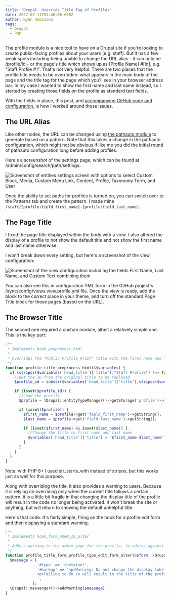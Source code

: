 ```yaml
---
title: "Drupal: Override Title Tag of Profiles"
date: 2022-07-11T01:46:00.000Z
author: Ryan Robinson
tags:
  - Drupal
  - PHP
---
```


The profile module is a nice tool to have on a Drupal site if you're looking to create public-facing profiles about your users (e.g. staff). But it has a few weak spots including being unable to change the URL alias - it can only be /profile/id - or the page's title which shows up as [Profile Name] #[id], e.g. "Staff Profile #1". That's not very helpful. There are two places that the profile title needs to be overridden: what appears in the main body of the page and the title tag for the page which you'll see in your browser address bar. In my case I wanted to show the first name and last name instead, so I started by creating those fields on the profile as standard text fields.

With the fields in place, this post, and [accompanying GitHub code and configuration](https://github.com/ryan-l-robinson/Drupal-profile-title-override), is how I worked around those issues.

## The URL Alias

Like other nodes, the URL can be changed using [the pathauto module](https://drupal.org/project/pathauto) to generate based on a pattern. Note that this takes a change in the pathauto configuration, which might not be obvious if like me you did the initial round of pathauto configuration long before adding profiles.

Here's a screenshot of the settings page, which can be found at /admin/config/search/path/settings:

![Screenshot of entities settings screen with options to select Custom Block, Media, Custom Menu Link, Content, Profile, Taxonomy Term, and User](./pathauto-entities.png)

Once the ability to set paths for profiles is turned on, you can switch over to the Patterns tab and create the pattern. I made mine `/staff/[profile:field_first_name]-[profile:field_last_name]`.

## The Page Title

I fixed the page title displayed within the body with a view. I also altered the display of a profile to not show the default title and not show the first name and last name otherwise.

I won't break down every setting, but here's a screenshot of the view configuration:

![Screenshot of the view configuration including the fields First Name, Last Name, and Custom Text combining them](./profile-title-view.PNG)

You can also see this in configuration YML form in the GitHub project's /sync/config/views.view.profile.yml file. Once the view is ready, add the block to the correct place in your theme, and turn off the standard Page Title block for those pages (based on the URL).

## The Browser Title

The second one required a custom module, albeit a relatively simple one. This is the key part:

```php
/**
 * Implements hook_preprocess_html
 * 
 * Overrides the "Public Profile #[ID]" title with the first name and last name of the profiled staff member instead
 */
function profile_title_preprocess_html(&$variables) {
  if (stripos($variables['head_title']['title'],"Staff Profile") !== false) {
    //Get the ID from the original title to be replaced
    $profile_id = substr($variables['head_title']['title'],stripos($variables['head_title']['title'],"#") + 1);

    if (isset($profile_id)) {
      //Load the profile
      $profile = \Drupal::entityTypeManager()->getStorage('profile')->load($profile_id);

      if (isset($profile)) {
        $first_name = $profile->get('field_first_name')->getString();
        $last_name = $profile->get('field_last_name')->getString();

        if (isset($first_name) && isset($last_name)) {
          //Change the title to first name and last name
          $variables['head_title']['title'] = "$first_name $last_name";
        }
      }
    }
  }
}
```

Note: with PHP 8+ I used str_starts_with instead of stripos, but this works just as well for this purpose.

Along with overriding the title, it also provides a warning to users. Because it is relying on overriding only when the current title follows a certain pattern, it is a little bit fragile in that changing the display title of the profile will result in the code no longer being activated. It won't break the site or anything, but will return to showing the default unhelpful title.

Here's that code. It's fairly simple, firing on the hook for a profile edit form and then displaying a standard warning.

```php
/**
 * Implements hook_form_FORM_ID_alter
 * 
 * Adds a warning to the admin page for the profile, to advise against changing the title
 */
function profile_title_form_profile_type_edit_form_alter(&$form, \Drupal\Core\Form\FormStateInterface $form_state, $form_id) {
  $message = [
              '#type' => 'container',
              '#markup' => '<p>Warning: Do not change the display label of the staff public profile without altering the corresponding code in the custom module profile_title.</p>
              <p>Failing to do so will result in the title of the profile page reverting back to showing the generic profile name instead of the staff member name.</p>
              ',
            ];
  \Drupal::messenger()->addWarning($message);
}
```
